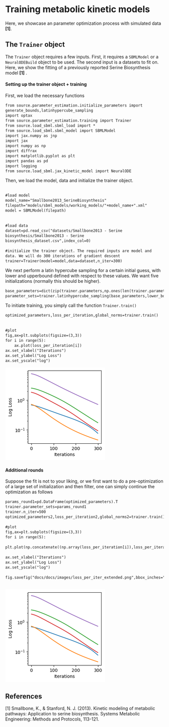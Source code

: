 # Training metabolic kinetic models
Here, we showcase an parameter optimization process with simulated data **[1]**.

## The `Trainer` object
The `Trainer` object requires a few inputs. First, it requires a `SBMLModel` or a `NeuralODEBuild` object to be used. The second input is a datasets to fit on. Here, we show the fitting of a previously reported Serine Biosynthesis model **[1]** .

#### Setting up the trainer object + training
First, we load the necessary functions 

```python3
from source.parameter_estimation.initialize_parameters import generate_bounds,latinhypercube_sampling
import optax
from source.parameter_estimation.training import Trainer
from source.load_sbml.sbml_load import *
from source.load_sbml.sbml_model import SBMLModel
import jax.numpy as jnp
import jax
import numpy as np
import diffrax 
import matplotlib.pyplot as plt
import pandas as pd
import logging
from source.load_sbml.jax_kinetic_model import NeuralODE
```

Then, we load the model, data and initialize the trainer object. 

```python3 

#load model
model_name="Smallbone2013_SerineBiosynthesis"
filepath="models/sbml_models/working_models/"+model_name+".xml"
model = SBMLModel(filepath)


#load data
dataset=pd.read_csv("datasets/Smallbone2013 - Serine biosynthesis/Smallbone2013 - Serine biosynthesis_dataset.csv",index_col=0)

#initialize the trainer object. The required inputs are model and data. We will do 300 iterations of gradient descent
trainer=Trainer(model=model,data=dataset,n_iter=300)

```
We next perform a latin hypercube sampling for a certain initial guess, with lower and upperbound defined with respect to these values. We want five initializations (normally this should be higher).

```python3
base_parameters=dict(zip(trainer.parameters,np.ones(len(trainer.parameters))))
parameter_sets=trainer.latinhypercube_sampling(base_parameters,lower_bound=1/10,upper_bound=10,N=5)
```
To initiate training, you simply call the function `Trainer.train()`
```python3
optimized_parameters,loss_per_iteration,global_norms=trainer.train()


#plot
fig,ax=plt.subplots(figsize=(3,3))
for i in range(5):
    ax.plot(loss_per_iteration[i])
ax.set_xlabel("Iterations")
ax.set_ylabel("Log Loss")
ax.set_yscale("log")

```

![loss](images/loss_per_iter.png)

#### Additional rounds
Suppose the fit is not to your liking, or we first want to do a pre-optimization of a large set of initialization and then filter, one can simply continue the optimization as follows

```python3
params_round1=pd.DataFrame(optimized_parameters).T
trainer.parameter_sets=params_round1
trainer.n_iter=500
optimized_parameters2,loss_per_iteration2,global_norms2=trainer.train()

#plot
fig,ax=plt.subplots(figsize=(3,3))
for i in range(5):
    plt.plot(np.concatenate((np.array(loss_per_iteration[i]),loss_per_iteration2[i])))

ax.set_xlabel("Iterations")
ax.set_ylabel("Log Loss")
ax.set_yscale("log")

fig.savefig("docs/docs/images/loss_per_iter_extended.png",bbox_inches="tight")


```
![loss_extended](images/loss_per_iter.png)


## References
[1] Smallbone, K., & Stanford, N. J. (2013). Kinetic modeling of metabolic pathways: Application to serine biosynthesis. Systems Metabolic Engineering: Methods and Protocols, 113-121.
